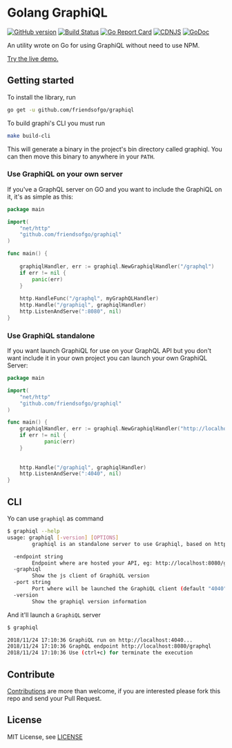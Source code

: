 # Golang GraphiQL
[![GitHub version](https://badge.fury.io/gh/friendsofgo%2Fgraphiql.svg)](https://badge.fury.io/gh/friendsofgo%2Fgraphiql)
[![Build Status](https://travis-ci.org/friendsofgo/graphiql.svg?branch=master)](https://travis-ci.org/friendsofgo/graphiql)
[![Go Report Card](https://goreportcard.com/badge/github.com/friendsofgo/graphiql)](https://goreportcard.com/report/github.com/friendsofgo/graphiql)
[![CDNJS](https://img.shields.io/cdnjs/v/graphiql.svg)](https://cdnjs.com/libraries/graphiql)
[![GoDoc](https://godoc.org/graphql.co/graphql?status.svg)](https://godoc.org/github.com/friendsofgo/graphiql)

An utility wrote on Go for using GraphiQL without need to use NPM.

[Try the live demo.](http://graphql.org/swapi-graphql)

## Getting started
To install the library, run

```bash
go get -u github.com/friendsofgo/graphiql
``` 

To build graphi's CLI you must run
```bash
make build-cli
```
This will generate a binary in the project's bin directory called graphiql. You can then move this binary to anywhere in your `PATH`.

### Use GraphiQL on your own server
If you've a GraphQL server on GO and you want to include the GraphiQL
on it, it's as simple as this:

```go
package main

import(
	"net/http"
	"github.com/friendsofgo/graphiql"
)

func main() {
	
	graphiqlHandler, err := graphiql.NewGraphiqlHandler("/graphql")
	if err != nil {
		panic(err)
	}
	
	http.HandleFunc("/graphql", myGraphQLHandler)
	http.Handle("/graphiql", graphiqlHandler)
	http.ListenAndServe(":8080", nil)
}
```

### Use GraphiQL standalone
If you want launch GraphiQL for use on your GraphQL API but you don't want
include it in your own project you can launch your own GraphiQL Server:

```go
package main

import(
	"net/http"
	"github.com/friendsofgo/graphiql"
)

func main() {
	graphiqlHandler, err := graphiql.NewGraphiqlHandler("http://localhost:8080/graphql")
	if err != nil {
    		panic(err)
	}
    	
	
	http.Handle("/graphiql", graphiqlHandler)
	http.ListenAndServe(":4040", nil)
}
```

## CLI
Yo can use `graphiql` as command
```bash
$ graphiql --help
usage: graphiql [-version] [OPTIONS]
        graphiql is an standalone server to use Graphiql, based on https://github.com/graphql/graphiql

  -endpoint string
        Endpoint where are hosted your API, eg: http://localhost:8080/graphql (default "http://localhost:8080/graphql")
  -graphiql
        Show the js client of GraphiQL version
  -port string
        Port where will be launched the GraphiQL client (default "4040")
  -version
        Show the graphiql version information
```

And it'll launch a `GraphiQL` server
```bash
$ graphiql

2018/11/24 17:10:36 GraphiQL run on http://localhost:4040...
2018/11/24 17:10:36 GraphQL endpoint http://localhost:8080/graphql
2018/11/24 17:10:36 Use (ctrl+c) for terminate the execution
```

## Contribute
[Contributions](https://github.com/friendsofgo/graphiql/issues?q=is%3Aissue+is%3Aopen) are more than welcome, if you are interested please fork this repo and send your Pull Request.

## License
MIT License, see [LICENSE](https://github.com/friendsofgo/graphiql/blob/master/LICENSE)